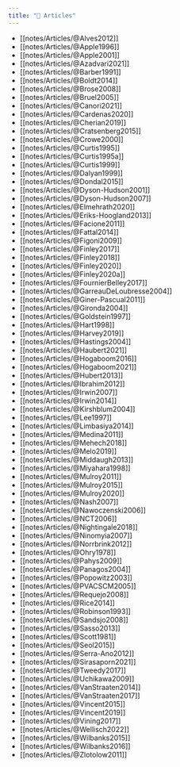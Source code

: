 ```yaml
---
title: "📄 Articles"
---
```


- [[notes/Articles/@Alves2012]]
- [[notes/Articles/@Apple1996]]
- [[notes/Articles/@Apple2001]]
- [[notes/Articles/@Azadvari2021]]
- [[notes/Articles/@Barber1991]]
- [[notes/Articles/@Boldt2014]]
- [[notes/Articles/@Brose2008]]
- [[notes/Articles/@Bruel2005]]
- [[notes/Articles/@Canori2021]]
- [[notes/Articles/@Cardenas2020]]
- [[notes/Articles/@Cherian2019]]
- [[notes/Articles/@Cratsenberg2015]]
- [[notes/Articles/@Crowe2000]]
- [[notes/Articles/@Curtis1995]]
- [[notes/Articles/@Curtis1995a]]
- [[notes/Articles/@Curtis1999]]
- [[notes/Articles/@Dalyan1999]]
- [[notes/Articles/@Dondal2015]]
- [[notes/Articles/@Dyson-Hudson2001]]
- [[notes/Articles/@Dyson-Hudson2007]]
- [[notes/Articles/@Elmehrath2020]]
- [[notes/Articles/@Eriks-Hoogland2013]]
- [[notes/Articles/@Facione2011]]
- [[notes/Articles/@Fattal2014]]
- [[notes/Articles/@Figoni2009]]
- [[notes/Articles/@Finley2017]]
- [[notes/Articles/@Finley2018]]
- [[notes/Articles/@Finley2020]]
- [[notes/Articles/@Finley2020a]]
- [[notes/Articles/@FournierBelley2017]]
- [[notes/Articles/@GarreauDeLoubresse2004]]
- [[notes/Articles/@Giner-Pascual2011]]
- [[notes/Articles/@Gironda2004]]
- [[notes/Articles/@Goldstein1997]]
- [[notes/Articles/@Hart1998]]
- [[notes/Articles/@Harvey2019]]
- [[notes/Articles/@Hastings2004]]
- [[notes/Articles/@Haubert2021]]
- [[notes/Articles/@Hogaboom2016]]
- [[notes/Articles/@Hogaboom2021]]
- [[notes/Articles/@Hubert2013]]
- [[notes/Articles/@Ibrahim2012]]
- [[notes/Articles/@Irwin2007]]
- [[notes/Articles/@Irwin2014]]
- [[notes/Articles/@Kirshblum2004]]
- [[notes/Articles/@Lee1997]]
- [[notes/Articles/@Limbasiya2014]]
- [[notes/Articles/@Medina2011]]
- [[notes/Articles/@Mehech2018]]
- [[notes/Articles/@Melo2019]]
- [[notes/Articles/@Middaugh2013]]
- [[notes/Articles/@Miyahara1998]]
- [[notes/Articles/@Mulroy2011]]
- [[notes/Articles/@Mulroy2015]]
- [[notes/Articles/@Mulroy2020]]
- [[notes/Articles/@Nash2007]]
- [[notes/Articles/@Nawoczenski2006]]
- [[notes/Articles/@NCT2006]]
- [[notes/Articles/@Nightingale2018]]
- [[notes/Articles/@Ninomyia2007]]
- [[notes/Articles/@Norrbrink2012]]
- [[notes/Articles/@Ohry1978]]
- [[notes/Articles/@Pahys2009]]
- [[notes/Articles/@Panagos2004]]
- [[notes/Articles/@Popowitz2003]]
- [[notes/Articles/@PVACSCM2005]]
- [[notes/Articles/@Requejo2008]]
- [[notes/Articles/@Rice2014]]
- [[notes/Articles/@Robinson1993]]
- [[notes/Articles/@Sandsjo2008]]
- [[notes/Articles/@Sasso2013]]
- [[notes/Articles/@Scott1981]]
- [[notes/Articles/@Seol2015]]
- [[notes/Articles/@Serra-Ano2012]]
- [[notes/Articles/@Sirasaporn2021]]
- [[notes/Articles/@Tweedy2017]]
- [[notes/Articles/@Uchikawa2009]]
- [[notes/Articles/@VanStraaten2014]]
- [[notes/Articles/@VanStraaten2017]]
- [[notes/Articles/@Vincent2015]]
- [[notes/Articles/@Vincent2019]]
- [[notes/Articles/@Vining2017]]
- [[notes/Articles/@Wellisch2022]]
- [[notes/Articles/@Wilbanks2015]]
- [[notes/Articles/@Wilbanks2016]]
- [[notes/Articles/@Zlotolow2011]]